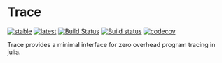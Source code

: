 # Trace
[![stable](https://img.shields.io/badge/docs-stable-blue.svg)](https://invenia.github.io/Trace.jl/stable)
[![latest](https://img.shields.io/badge/docs-latest-blue.svg)](https://invenia.github.io/Trace.jl/latest)
[![Build Status](https://travis-ci.org/invenia/Trace.jl.svg?branch=master)](https://travis-ci.org/invenia/Trace.jl)
[![Build status](https://ci.appveyor.com/api/projects/status/github/invenia/Trace.jl?svg=true)](https://ci.appveyor.com/project/invenia/Trace-jl)
[![codecov](https://codecov.io/gh/invenia/Trace.jl/branch/master/graph/badge.svg)](https://codecov.io/gh/invenia/Trace.jl)

Trace provides a minimal interface for zero overhead program tracing in julia.
